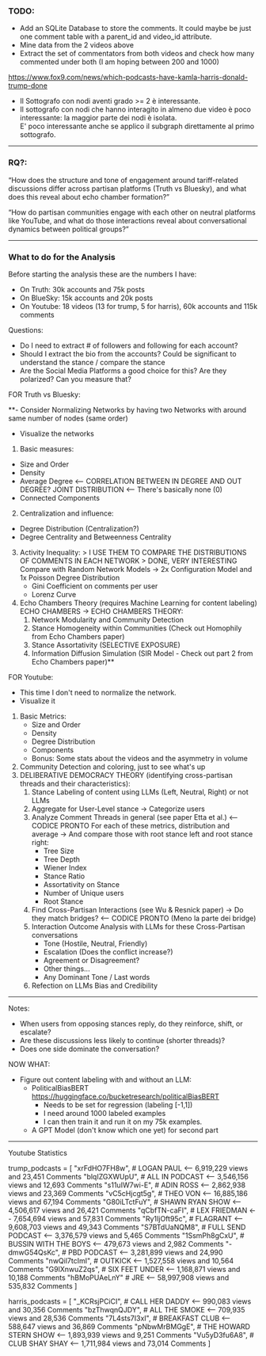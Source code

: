 ### TODO:
* Add an SQLite Database to store the comments. It could maybe be just one comment table with a parent_id and video_id attribute.
* Mine data from the 2 videos above
* Extract the set of commentators from both videos and check how many commented under both (I am hoping between 200 and 1000)


https://www.fox9.com/news/which-podcasts-have-kamla-harris-donald-trump-done

* Il Sottografo con nodi aventi grado >= 2 è interessante.
* Il sottografo con nodi che hanno interagito in almeno due video è poco interessante: la maggior parte dei nodi è isolata.   
  E' poco interessante anche se applico il subgraph direttamente al primo sottografo.

------------------------

### RQ?:

“How does the structure and tone of engagement around tariff-related discussions differ across partisan platforms 
(Truth vs Bluesky), and what does this reveal about echo chamber formation?”

“How do partisan communities engage with each other on neutral platforms like YouTube, and what 
do those interactions reveal about conversational dynamics between political groups?”

------------------------

### What to do for the Analysis

Before starting the analysis these are the numbers I have:
- On Truth: 30k accounts and 75k posts
- On BlueSky: 15k accounts and 20k posts
- On Youtube: 18 videos (13 for trump, 5 for harris), 60k accounts and 115k comments

Questions: 
- Do I need to extract # of followers and following for each account?
- Should I extract the bio from the accounts? Could be significant to understand the stance / compare the stance
- Are the Social Media Platforms a good choice for this? Are they polarized? Can you measure that?


FOR Truth vs Bluesky:

**- Consider Normalizing Networks by having two Networks with around same number of nodes (same order)
- Visualize the networks
1. Basic measures:
  - Size and Order
  - Density
  - Average Degree <-- CORRELATION BETWEEN IN DEGREE AND OUT DEGREE? JOINT DISTRIBUTION <-- There's basically none (0)
  - Connected Components
2. Centralization and influence:
  - Degree Distribution (Centralization?)
  - Degree Centrality and Betweenness Centrality
3. Activity Inequality: > I USE THEM TO COMPARE THE DISTRIBUTIONS OF COMMENTS IN EACH NETWORK > DONE, VERY INTERESTING
  Compare with Random Network Models -> 2x Configuration Model and 1x Poisson Degree Distribution
    - Gini Coefficient on comments per user
    - Lorenz Curve
4. Echo Chambers Theory (requires Machine Learning for content labeling)
ECHO CHAMBERS -> ECHO CHAMBERS THEORY:
   1. Network Modularity and Community Detection
   2. Stance Homogeneity within Communities (Check out Homophily from Echo Chambers paper)
   3. Stance Assortativity (SELECTIVE EXPOSURE)
   4. Information Diffusion Simulation (SIR Model - Check out part 2 from Echo Chambers paper)**



FOR Youtube:
- This time I don't need to normalize the network.
- Visualize it
1. Basic Metrics:
   - Size and Order
   - Density
   - Degree Distribution
   - Components
   - Bonus: Some stats about the videos and the asymmetry in volume
2. Community Detection and coloring, just to see what's up
3. DELIBERATIVE DEMOCRACY THEORY (identifying cross-partisan threads and their characteristics):
   1. Stance Labeling of content using LLMs (Left, Neutral, Right) or not LLMs
   2. Aggregate for User-Level stance -> Categorize users
   3. Analyze Comment Threads in general (see paper Etta et al.) <-- CODICE PRONTO
      For each of these metrics, distribution and average -> And compare those with root stance left and root stance right:
      - Tree Size
      - Tree Depth
      - Wiener Index
      - Stance Ratio 
      - Assortativity on Stance
      - Number of Unique users
      - Root Stance
   4. Find Cross-Partisan Interactions (see Wu & Resnick paper) -> Do they match bridges? <-- CODICE PRONTO (Meno la parte dei bridge)
   5. Interaction Outcome Analysis with LLMs for these Cross-Partisan conversations
      - Tone (Hostile, Neutral, Friendly)
      - Escalation (Does the conflict increase?)
      - Agreement or Disagreement?
      - Other things...
      - Any Dominant Tone / Last words
   6. Refection on LLMs Bias and Credibility

    
------------------------

Notes:
- When users from opposing stances reply, do they reinforce, shift, or escalate?
- Are these discussions less likely to continue (shorter threads)?
- Does one side dominate the conversation?

NOW WHAT:
- Figure out content labeling with and without an LLM:
  - PoliticalBiasBERT https://huggingface.co/bucketresearch/politicalBiasBERT
    - Needs to be set for regression (labeling [-1,1])
    - I need around 1000 labeled examples
    - I can then train it and run it on my 75k examples.
  - A GPT Model (don't know which one yet) for second part


------------------------




Youtube Statistics

trump_podcasts = [
    "xrFdHO7FH8w", # LOGAN PAUL <-- 6,919,229 views and 23,451 Comments
    "blqIZGXWUpU", # ALL IN PODCAST <-- 3,546,156 views and 12,693 Comments
    "s11uIW7wi-E", # ADIN ROSS <-- 2,862,938 views and 23,369 Comments
    "vC5cHjcgt5g", # THEO VON <-- 16,885,186 views and 67,194 Comments
    "G80iLTctFuY", # SHAWN RYAN SHOW <-- 4,506,617 views and 26,421 Comments
    "qCbfTN-caFI", # LEX FRIEDMAN <-- 7,654,694 views and 57,831 Comments
    "Ry1IjOft95c", # FLAGRANT <-- 9,608,703 views and 49,343 Comments
    "S7BTdUaNQM8", # FULL SEND PODCAST <-- 3,376,579 views and 5,465 Comments
    "1SsmPh8gCxU", # BUSSIN WITH THE BOYS <-- 479,673 views and 2,982 Comments
    "-dmwG54QsKc", # PBD PODCAST <-- 3,281,899 views and 24,990 Comments
    "nwQil7tcImI", # OUTKICK <-- 1,527,558 views and 10,564 Comments
    "G9lXnwuZ2qs", # SIX FEET UNDER <-- 1,168,871 views and 10,188 Comments
    "hBMoPUAeLnY"  # JRE <-- 58,997,908 views and 535,832 Comments
]

harris_podcasts = [
    "_KCRsjPCiCI", # CALL HER DADDY <-- 990,083 views and 30,356 Comments
    "bzThwqnQJDY", # ALL THE SMOKE <-- 709,935 views and 28,536 Comments
    "7L4sts7I3xI", # BREAKFAST CLUB <-- 588,647 views and 36,869 Comments
    "pNbwMrBMGgE", # THE HOWARD STERN SHOW <-- 1,893,939 views and 9,251 Comments
    "Vu5yD3fu6A8", # CLUB SHAY SHAY <-- 1,711,984 views and 73,014 Comments
]